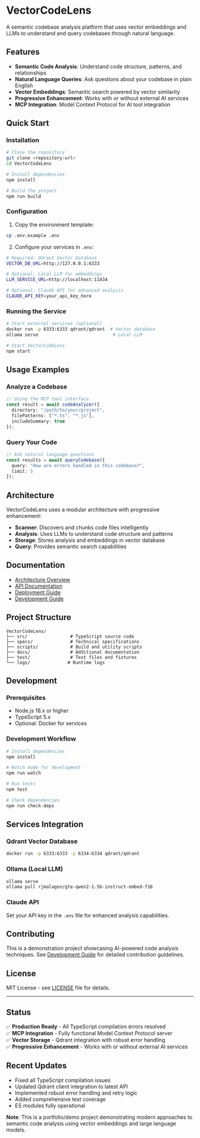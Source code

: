 # VectorCodeLens

A semantic codebase analysis platform that uses vector embeddings and LLMs to understand and query codebases through natural language.

## Features

- **Semantic Code Analysis**: Understand code structure, patterns, and relationships
- **Natural Language Queries**: Ask questions about your codebase in plain English
- **Vector Embeddings**: Semantic search powered by vector similarity
- **Progressive Enhancement**: Works with or without external AI services
- **MCP Integration**: Model Context Protocol for AI tool integration

## Quick Start

### Installation

```bash
# Clone the repository
git clone <repository-url>
cd VectorCodeLens

# Install dependencies
npm install

# Build the project
npm run build
```

### Configuration

1. Copy the environment template:
```bash
cp .env.example .env
```

2. Configure your services in `.env`:
```bash
# Required: Qdrant Vector Database
VECTOR_DB_URL=http://127.0.0.1:6333

# Optional: Local LLM for embeddings
LLM_SERVICE_URL=http://localhost:11434

# Optional: Claude API for advanced analysis
CLAUDE_API_KEY=your_api_key_here
```

### Running the Service

```bash
# Start external services (optional)
docker run -p 6333:6333 qdrant/qdrant  # Vector database
ollama serve                            # Local LLM

# Start VectorCodeLens
npm start
```

## Usage Examples

### Analyze a Codebase

```typescript
// Using the MCP tool interface
const result = await codeAnalyzer({
  directory: "/path/to/your/project",
  filePatterns: ["*.ts", "*.js"],
  includeSummary: true
});
```

### Query Your Code

```typescript
// Ask natural language questions
const results = await queryCodebase({
  query: "How are errors handled in this codebase?",
  limit: 5
});
```

## Architecture

VectorCodeLens uses a modular architecture with progressive enhancement:

- **Scanner**: Discovers and chunks code files intelligently
- **Analysis**: Uses LLMs to understand code structure and patterns
- **Storage**: Stores analysis and embeddings in vector database
- **Query**: Provides semantic search capabilities

## Documentation

- [Architecture Overview](./specs/ARCHITECTURE.md)
- [API Documentation](./specs/API_SPECIFICATION.md)
- [Deployment Guide](./specs/DEPLOYMENT_GUIDE.md)
- [Development Guide](./specs/DEVELOPMENT_GUIDE.md)

## Project Structure

```
VectorCodeLens/
├── src/                # TypeScript source code
├── specs/              # Technical specifications
├── scripts/            # Build and utility scripts
├── docs/               # Additional documentation
├── test/               # Test files and fixtures
└── logs/              # Runtime logs
```

## Development

### Prerequisites

- Node.js 18.x or higher
- TypeScript 5.x
- Optional: Docker for services

### Development Workflow

```bash
# Install dependencies
npm install

# Watch mode for development
npm run watch

# Run tests
npm test

# Check dependencies
npm run check-deps
```

## Services Integration

### Qdrant Vector Database
```bash
docker run -p 6333:6333 -p 6334:6334 qdrant/qdrant
```

### Ollama (Local LLM)
```bash
ollama serve
ollama pull rjmalagon/gte-qwen2-1.5b-instruct-embed-f16
```

### Claude API
Set your API key in the `.env` file for enhanced analysis capabilities.

## Contributing

This is a demonstration project showcasing AI-powered code analysis techniques. See [Development Guide](./specs/DEVELOPMENT_GUIDE.md) for detailed contribution guidelines.

## License

MIT License - see [LICENSE](./LICENSE) file for details.

---

## Status

✅ **Production Ready** - All TypeScript compilation errors resolved  
✅ **MCP Integration** - Fully functional Model Context Protocol server  
✅ **Vector Storage** - Qdrant integration with robust error handling  
✅ **Progressive Enhancement** - Works with or without external AI services  

## Recent Updates

- Fixed all TypeScript compilation issues
- Updated Qdrant client integration to latest API
- Implemented robust error handling and retry logic
- Added comprehensive test coverage
- ES modules fully operational

**Note**: This is a portfolio/demo project demonstrating modern approaches to semantic code analysis using vector embeddings and large language models.